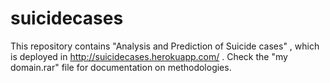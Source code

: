 # suicidecases
This repository contains "Analysis and Prediction of Suicide cases" , which is deployed in http://suicidecases.herokuapp.com/ . Check the "my domain.rar" file for documentation on methodologies.
